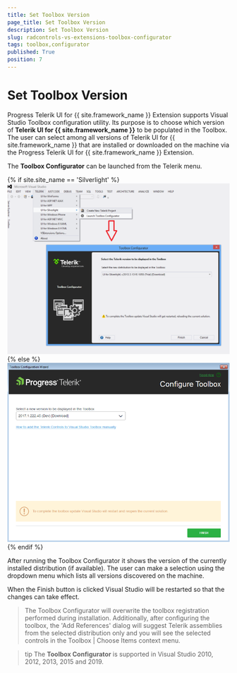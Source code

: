 ```yaml
---
title: Set Toolbox Version
page_title: Set Toolbox Version
description: Set Toolbox Version
slug: radcontrols-vs-extensions-toolbox-configurator
tags: toolbox,configurator
published: True
position: 7
---
```


# Set Toolbox Version

Progress Telerik UI for {{ site.framework_name }} Extension supports Visual Studio Toolbox configuration utility. Its purpose is to choose which version of __Telerik UI for {{ site.framework_name }}__ to be populated in the Toolbox. The user can select among all versions of Telerik UI for {{ site.framework_name }} that are installed or downloaded on the machine via the Progress Telerik UI for {{ site.framework_name }} Extension.

The __Toolbox Configurator__ can be launched from the Telerik menu.

{% if site.site_name == 'Silverlight' %}![VSExtentions SL Toolbox Configurator](images/VSExtentions_SL_ToolboxConfigurator.png){% else %}![VSExtentions WPF Toolbox Configurator](images/VSExtentions_WPF_ToolboxConfigurator.png){% endif %}

After running the Toolbox Configurator it shows the version of the currently installed distribution (if available). The user can make a selection using the dropdown menu which lists all versions discovered on the machine. 

When the Finish button is clicked Visual Studio will be restarted so that the changes can take effect.

>The Toolbox Configurator will overwrite the toolbox registration performed during installation. Additionally, after configuring the toolbox, the 'Add References' dialog will suggest Telerik assemblies from the selected distribution only and you will see the selected controls in the Toolbox | Choose Items context menu.        

>tip The __Toolbox Configurator__ is supported in Visual Studio 2010, 2012, 2013, 2015 and 2019.

